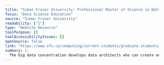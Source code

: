 ```yaml
---
title: "Simon Fraser University: Professional Master of Science in Data Science - Big Data"
focus: "Data Science Education"
source: "Simon Fraser University"
readability: ["I"]
type: "Website Resource"
toolPurpose: []
toolAccessibilityIssues: []
openSource: false
link: "https://www.sfu.ca/computing/current-students/graduate-students/academic-programs/professional-master-of-science-in-computer-science/about-the-program/big-data.html"
summary: |-
  The big data concentration develops data architects who can create new tools that find value in the vast amounts of information generated toda and who are capable of offering insights that influence strategic decision-making.
---
```


